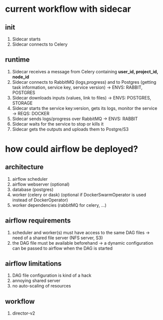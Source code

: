 # current workflow with sidecar

## init

1. Sidecar starts
2. Sidecar connects to Celery

## runtime

1. Sidecar receives a message from Celery containing **user_id, project_id, node_id**
2. Sidecar connects to RabbitMQ (logs,progress) and to Postgres (getting task information, service key, service version) -> ENVS: RABBIT, POSTGRES
3. Sidecar downloads inputs (values, link to files) -> ENVS: POSTGRES, STORAGE
4. Sidecar starts the service key:version, gets its logs, monitor the service -> REQS: DOCKER
5. Sidecar sends logs/progress over RabbitMQ -> ENVS: RABBIT
6. Sidecar waits for the service to stop or kills it
7. Sidecar gets the outputs and uploads them to Postgre/S3



# how could airflow be deployed?

## architecture

1. airflow scheduler
2. airflow webserver (optional)
3. database (postgres)
4. worker (celery or dask) (optional if DockerSwarmOperator is used instead of DockerOperator)
5. worker dependencies (rabbitMQ for celery, ...)


## airflow requirements

1. scheduler and worker(s) must have access to the same DAG files -> need of a shared file server (NFS server, S3)
2. the DAG file must be available beforehand -> a dynamic configuration can be passed to airflow when the DAG is started


## airflow limitations

1. DAG file configuration is kind of a hack
2. annoying shared server
3. no auto-scaling of resources

## workflow

1. director-v2 